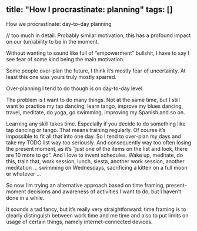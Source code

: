 title: "How I procrastinate: planning"
tags: []
---

How we procrastinate: day-to-day planning

// too much in detail. Probably similar motivation, this has a profound impact on our (un)ability to be in the moment.

Without wanting to sound like full of “empowerment” bullshit, I have to say I see fear of some kind being the main motivation.

Some people over-plan the future, I think it’s mostly fear of uncertainty. At least this one was yours truly mostly sparred.

Over-planning I tend to do though is on day-to-day level.

The problem is I want to do many things. Not at the same time, but I still want to practice my tap dancing, learn tango, improve my blues dancing, travel, meditate, do yoga, go swimming, improving my Spanish and so on.

Learning any skill takes time. Especially if you decide to do something like tap dancing or tango. That means training regularly. Of course it’s impossible to fit all that into one day.
So I tend to over-plan my days and take my TODO list way too seriously. And consequently way too often losing the present moment, as it’s “just one of the items on the list and look, there are 10 more to go”.
And I love to invent schedules. Wake up, meditate, do this, train that, work session, lunch, siesta, another work session, another meditation … swimming on Wednesdays, sacrificing a kitten on a full moon or whatever …

So now I’m trying an alternative approach based on time framing, present-moment decisions and awareness of activities I want to do, but I haven’t done in a while.

It sounds a tad fancy, but it’s really very straightforward: time framing is to clearly distinguish between work time and me time and also to put limits on usage of certain things, namely internet-connected devices.
